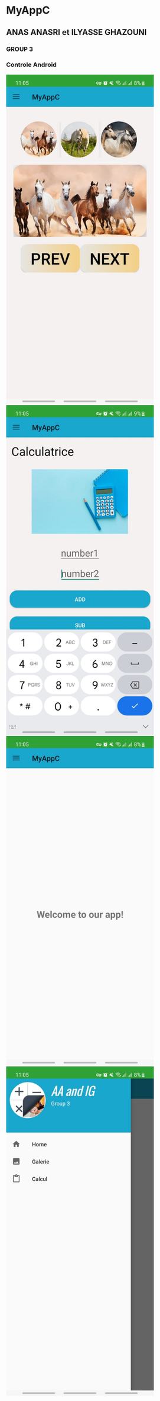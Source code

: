 # MyAppC
## ANAS ANASRI et ILYASSE GHAZOUNI
### GROUP 3
### Controle Android

<p float="left">
  <img src="app/src/main/res/screens/im3.jpg" width="400" />
  <img src="app/src/main/res/screens/im4.jpg" width="400" />
  <img src="app/src/main/res/screens/im1.jpg" width="400" />
  <img src="app/src/main/res/screens/im2.jpg" width="400" />
</p>
